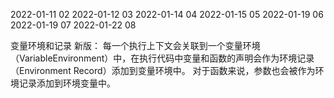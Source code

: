 2022-01-11  02
2022-01-12  03
2022-01-14  04
2022-01-15  05
2022-01-19  06
2022-01-19  07
2022-01-22  08

变量环境和记录
新版： 每一个执行上下文会关联到一个变量环境（VariableEnvironment）中，在执行代码中变量和函数的声明会作为环境记录（Environment Record）添加到变量环境中。
对于函数来说，参数也会被作为环境记录添加到环境变量中。